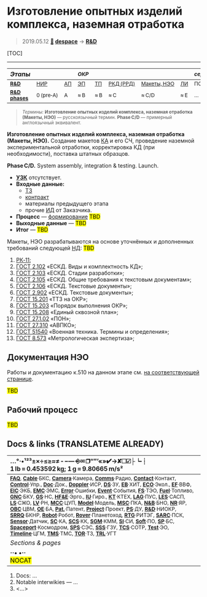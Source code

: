 # Изготовление опытных изделий комплекса, наземная отработка
> 2019.05.12 **[🚀](../index/index.md) [despace](index.md)** → **[R&D](rnd.md)**

[TOC]

---

|*Этапы*||| <small>*ОКР*</small> ||||| <small>*серийное пр‑во:*</small> ||
|:--|:--|:--|:--|:--|:--|:--|:--|:--|:--|
|<small>**[R&D](rnd.md)**</small>  | <small>[НИР](rnd_0.md)</small>  | <small>[АП](rnd_ap.md)</small>  | <small>[ЭП](rnd_ep.md)</small>  | <small>[ТП](rnd_tp.md)</small>  | <small>[РКД (РРД)](rnd_rkd.md)</small>  | <small>[Макеты, НЭО](rnd_neo.md)</small>  | <small>[ЛИ](rnd_e.md)</small>  | <small>ПСП → СП → ПЭ</small>  | <small>Вывод</small>  |
|<small>**[R&D phases](rnd.md)**</small>  | <small>0 (pre‑A)</small> | <small>A</small> | <small>≈ B</small> | <small>≈ B</small> | <small>≈ C</small> | <small>≈ C/D</small> | <small>≈ E</small> | <small>…</small> | <small>F</small> |

> <small>*Термины:* **Изготовление опытных изделий комплекса, наземная отработка (Макеты, НЭО)** — русскоязычный термин. **Phase C/D** — примерный англоязычный эквивалент.</small>

**Изготовление опытных изделий комплекса, наземная отработка (Макеты, НЭО).** Создание макетов [КА](sc.md) и его СЧ, проведение наземной экспериментальной отработки, корректировка КД (при необходимости), поставка штатных образцов.

**Phase C/D.** System assembly, integration & testing. Launch.

   - **[УЗК](cml.md)** отсутствует.
   - **Входные данные:**
      - [ТЗ](tor.md)
      - [контракт](contract.md)
      - материалы предыдущего этапа
      - прочие [ИД](init_data.md) от Заказчика.
   - **Процесс** — [формирование](dont_panic.md#Словоблудие) <mark>TBD</mark>
   - **Выходные данные** — <mark>TBD</mark>
   - **Итог** — <mark>TBD</mark>

Макеты, НЭО разрабатываются на основе уточнённых и дополненных требований следующей [НД](doc.md): <mark>TBD</mark>
   1. [РК‑11](const_rk11.md);
   1. [ГОСТ 2.102](гост_2_102.md) «ЕСКД. Виды и комплектность КД»;
   1. [ГОСТ 2.103](гост_2_103.md) «ЕСКД. Стадии разработки»;
   1. [ГОСТ 2.105](гост_2_105.md) «ЕСКД. Общие требования к текстовым документам»;
   1. [ГОСТ 2.106](гост_2_106.md) «ЕСКД. Текстовые документы»;
   1. [ГОСТ 2.902](гост_2_902.md) «ЕСКД. Текстовые документы»;
   1. [ГОСТ 15.201](гост_15_201.md) «ТТЗ на ОКР»;
   1. [ГОСТ 15.203](гост_15_203.md) «Порядок выполнения ОКР»;
   1. [ГОСТ 15.208](гост_15_208.md) «Единый сквозной план»;
   1. [ГОСТ 27.1.02](гост_27_1_02.md) «ПОН»;
   1. [ГОСТ 27.310](гост_27_310.md) «АВПКО»;
   1. [ГОСТ 51540](гост_51540.md) «Военная техника. Термины и определения»;
   1. [ГОСТ 8.573](гост_8_573.md) «Метрологическая экспертиза»;



<p style="page-break-after:always"> </p>

## Документация НЭО
Работы и документацию к.510 на данном этапе см. [на соответствующей странице](zz_lav.md).

<mark>TBD</mark>



<p style="page-break-after:always"> </p>

## Рабочий процесс

<mark>TBD</mark>



<p style="page-break-after:always"> </p>

## Docs & links (TRANSLATEME ALREADY)
|…°·•¹²³±×÷≤≥≈≠ ‑ −— ⎆✉ ❐“”’«»✔→✘☐☑├┕┆ 1 lb = 0.453592 kg; 1 g = 9.80665 m/s²|
|:--|
|<small>**[FAQ](faq.md)**, **[Cable](cable.md)**·БКС, **[Camera](cam.md)**·Камера, **[Comms](comms.md)**·Радио, **[Contact](contact.md)**·Контакт, **[Control](control.md)**·Упр., **[Doc](doc.md)**·Док., **[Doppler](doppler.md)**·ИСР, **[DS](ds.md)**·ЗУ, **[EB](eb.md)**·ХИТ, **[ECO](ecology.md)**·Экол., **[EF](ef.md)**·ВВФ, **[ElC](elc.md)**·ЭКБ, **[EMC](emc.md)**·ЭМС, **[Error](error.md)**·Ошибки, **[Event](event.md)**·События, **[FS](fs.md)**·ТЭО, **[Fuel](fuel.md)**·Топливо, **[GNC](gnc.md)**·БКУ, **[GS](scs.md)**·НС, **[HF&E](hfe.md)**·Эрго., **[IU](iu.md)**·Гиро., **[KT](kt.md)**·КТЕХ, **[LAG](lag.md)**·ПУC, **[LES](les.md)**·САСП, **[LS](ls.md)**·СЖО, **[LV](lv.md)**·РН, **[MCC](mcc.md)**·ЦУП, **[Model](model.md)**·Модель, **[MSC](sc.md)**·ПКА, **[N&B](nnb.md)**·БНО, **[NR](nr.md)**·ЯР, **[OBC](obc.md)**·ЦВМ, **[OE](oe.md)**·БА, **[Pat.](патент.md)**·Патент, **[Project](project.md)**·Проект, **[PS](ps.md)**·ДУ, **[R&D](rnd.md)**·НИОКР, **[SRRQ](srrq.md)**·БКНР, **[Robot](robotics.md)**·Робот, **[Rover](rover.md)**·Планетоход, **[RTG](rtg.md)**·РИТЭГ, **[SARC](sarc.md)**·ПСК, **[Sensor](sensor.md)**·Датчик, **[SC](sc.md)**·КА, **[SCS](scs.md)**·КК, **[SGM](sgm.md)**·КММ, **[SI](si.md)**·СИ, **[Soft](soft.md)**·ПО, **[SP](sp.md)**·БС, **[Spaceport](spaceport.md)**·Космодром, **[SPS](sps.md)**·СЭС, **[SSS](sss.md)**·ГЗУ, **[TCS](tcs.md)**·СОТР, **[Test](test.md)**·ЭО, **[Timeline](timeline.md)**·ЦГМ, **[TMS](tms.md)**·ТМС, **[TOR](tor.md)**·ТЗ, **[TRL](trl.md)**·УГТ</small>|
|*Sections & pages*|
|**··• [](.md) •··**<br> <mark>NOCAT</mark> |

   1. Docs: …
   1. Notable interwikies — …
   1. <…>
